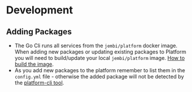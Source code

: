 # Development

## Adding Packages

* The Go Cli runs all services from the `jembi/platform` docker image. When adding new packages or updating existing packages to Platform you will need to build/update your local `jembi/platform` image. [How to build the image](<README (1).md>).
* As you add new packages to the platform remember to list them in the `config.yml` file - otherwise the added package will not be detected by the [platform-cli tool](http://127.0.0.1:5000/o/lTiMw1wKTVQEjepxV4ou/s/TwrbQZir3ZdvejunAFia/).

##
